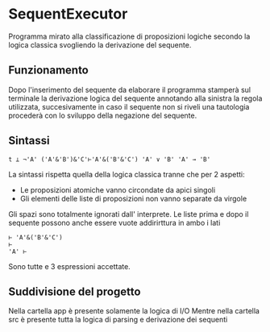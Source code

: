 # SequentExecutor
Programma mirato alla classificazione di proposizioni logiche secondo la logica classica svogliendo la derivazione del
sequente.

## Funzionamento
Dopo l'inserimento del sequente da elaborare il programma stamperà sul terminale la derivazione logica del sequente
annotando alla sinistra la regola utilizzata, succesivamente in caso il sequente non si riveli una tautologia procederà
con lo sviluppo della negazione del sequente.

## Sintassi
```
t ⊥ ¬'A' ('A'&'B')&'C'⊢'A'&('B'&'C') 'A' ∨ 'B' 'A' → 'B'
```
La sintassi rispetta quella della logica classica tranne che per 2 aspetti:
- Le proposizioni atomiche vanno circondate da apici singoli
- Gli elementi delle liste di proposizioni non vanno separate da virgole

Gli spazi sono totalmente ignorati dall' interprete.
Le liste prima e dopo il sequente possono anche essere vuote addirirttura in ambo i lati
```
⊢ 'A'&('B'&'C')
⊢
'A' ⊢
```
Sono tutte e 3 espressioni accettate.

## Suddivisione del progetto
Nella cartella app è presente solamente la logica di I/O
Mentre nella cartella src è presente tutta la logica di parsing e derivazione dei sequenti
